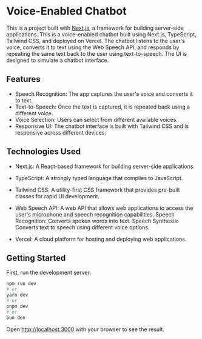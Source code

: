 # Voice-Enabled Chatbot
This is a project built with [Next.js](https://nextjs.org/), a framework for building server-side applications.
This is a voice-enabled chatbot built using Next.js, TypeScript, Tailwind CSS, and deployed on Vercel. The chatbot listens to the user's voice, converts it to text using the Web Speech API, and responds by repeating the same text back to the user using text-to-speech. The UI is designed to simulate a chatbot interface.
## Features
- Speech Recognition: The app captures the user's voice and converts it to text.
- Text-to-Speech: Once the text is captured, it is repeated back using a different voice.
- Voice Selection: Users can select from different available voices.
- Responsive UI: The chatbot interface is built with Tailwind CSS and is responsive across different devices.

## Technologies Used
- Next.js: A React-based framework for building server-side applications.
- TypeScript: A strongly typed language that compiles to JavaScript.
- Tailwind CSS: A utility-first CSS framework that provides pre-built classes for rapid UI development.
- Web Speech API: A web API that allows web applications to access the user's microphone and speech recognition capabilities.
Speech Recognition: Converts spoken words into text.
Speech Synthesis: Converts text to speech using different voice options.

- Vercel: A cloud platform for hosting and deploying web applications.

## Getting Started

First, run the development server:

```bash
npm run dev
# or
yarn dev
# or
pnpm dev
# or
bun dev
```

Open [http://localhost:3000](http://localhost:3000) with your browser to see the result.



